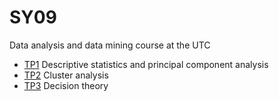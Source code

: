 SY09
====

Data analysis and data mining course at the UTC

  * [TP1](http://sy09.uv.utc.fr/lib/exe/fetch.php?media=fr:tp1.pdf) Descriptive statistics and principal component analysis
  * [TP2](http://sy09.uv.utc.fr/lib/exe/fetch.php?media=fr:tp2.pdf) Cluster analysis
  * [TP3](http://sy09.uv.utc.fr/lib/exe/fetch.php?media=fr:tp3.pdf) Decision theory

